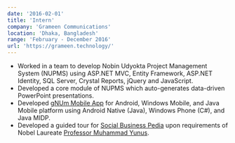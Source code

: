```yaml
---
date: '2016-02-01'
title: 'Intern'
company: 'Grameen Communications'
location: 'Dhaka, Bangladesh'
range: 'February - December 2016'
url: 'https://grameen.technology/'
---
```


- Worked in a team to develop Nobin Udyokta Project Management System (NUPMS) using ASP.NET MVC, Entity Framework, ASP.NET Identity, SQL Server, Crystal Reports, jQuery and JavaScript.
- Developed a core module of NUPMS which auto-generates data-driven PowerPoint presentations.
- Developed [gNUm Mobile App](https://www.youtube.com/watch?v=OG0-3YbXM7M) for Android, Windows Mobile, and Java Mobile platform using Android Native (Java), Windows Phone (C#), and Java MIDP.
- Developed a guided tour for [Social Business Pedia](https://socialbusinesspedia.com/pages/guided-tour) upon requirements of Nobel Laureate [Professor Muhammad Yunus](https://www.nobelprize.org/prizes/peace/2006/yunus/diploma/).
